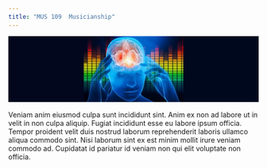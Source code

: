 ```yaml
---
title: "MUS 109  Musicianship"
---
```


![placeholder.png](Critical-Listening-Skills-banner-image-crop-0fb46c69.webp)

Veniam anim eiusmod culpa sunt incididunt sint. Anim ex non ad labore ut in velit in non culpa aliquip. Fugiat incididunt esse eu labore ipsum officia. Tempor proident velit duis nostrud laborum reprehenderit laboris ullamco aliqua commodo sint. Nisi laborum sint ex est minim mollit irure veniam commodo ad. Cupidatat id pariatur id veniam non qui elit voluptate non officia.
